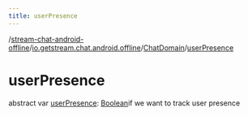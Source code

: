 ```yaml
---
title: userPresence
---
```

/[stream-chat-android-offline](../../index.md)/[io.getstream.chat.android.offline](../index.md)/[ChatDomain](index.md)/[userPresence](userPresence.md)  
  
  
  
# userPresence  
abstract var [userPresence](userPresence.md): [Boolean](https://kotlinlang.org/api/latest/jvm/stdlib/kotlin/-boolean/index.html)if we want to track user presence
